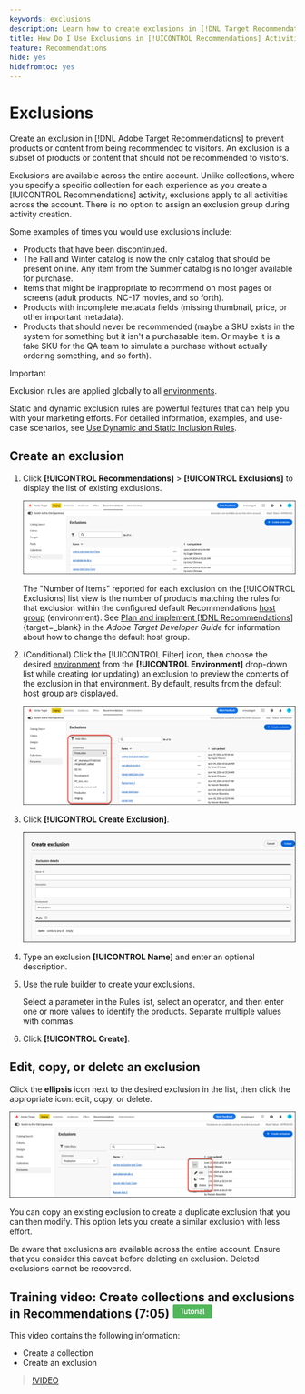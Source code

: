 ```yaml
---
keywords: exclusions
description: Learn how to create exclusions in [!DNL Target Recommendations] to prevent products or content from being recommended to visitors.
title: How Do I Use Exclusions in [!UICONTROL Recommendations] Activities?
feature: Recommendations
hide: yes
hidefromtoc: yes
---
```

# Exclusions

Create an exclusion in [!DNL Adobe Target Recommendations] to prevent products or content from being recommended to visitors. An exclusion is a subset of products or content that should not be recommended to visitors.

Exclusions are available across the entire account. Unlike collections, where you specify a specific collection for each experience as you create a [!UICONTROL Recommendations] activity, exclusions apply to all activities across the account. There is no option to assign an exclusion group during activity creation.

Some examples of times you would use exclusions include:

* Products that have been discontinued.
* The Fall and Winter catalog is now the only catalog that should be present online. Any item from the Summer catalog is no longer available for purchase.
* Items that might be inappropriate to recommend on most pages or screens (adult products, NC-17 movies, and so forth).
* Products with incomplete metadata fields (missing thumbnail, price, or other important metadata).
* Products that should never be recommended (maybe a SKU exists in the system for something but it isn't a purchasable item. Or maybe it is a fake SKU for the QA team to simulate a purchase without actually ordering something, and so forth).

>[!IMPORTANT]
>
>Exclusion rules are applied globally to all [environments](/help/main/administrating-target/environments.md).
>
>Static and dynamic exclusion rules are powerful features that can help you with your marketing efforts. For detailed information, examples, and use-case scenarios, see [Use Dynamic and Static Inclusion Rules](/help/main/c-recommendations/c-algorithms/use-dynamic-and-static-inclusion-rules.md#concept_4CB5C0FA705D4E449BD0B37B3D987F9F).

## Create an exclusion

1. Click **[!UICONTROL Recommendations]** > **[!UICONTROL Exclusions]** to display the list of existing exclusions.

   ![exclusions_list image](assets/exclusions-list.png)

   The "Number of Items" reported for each exclusion on the [!UICONTROL Exclusions] list view is the number of products matching the rules for that exclusion within the configured default Recommendations [host group](/help/main/administrating-target/hosts.md) (environment). See [Plan and implement [!DNL Recommendations]](https://experienceleague.adobe.com/en/docs/target-dev/developer/recommendations){target=_blank} in the *Adobe Target Developer Guide* for information about how to change the default host group.

1. (Conditional) Click the [!UICONTROL Filter] icon, then choose the desired [environment](/help/main/administrating-target/environments.md) from the **[!UICONTROL Environment]** drop-down list while creating (or updating) an exclusion to preview the contents of the exclusion in that environment. By default, results from the default host group are displayed.

   ![Create Exclusion](/help/main/c-recommendations/c-products/assets/choose-environment.png)

1. Click **[!UICONTROL Create Exclusion]**.

   ![Create exclusion dialog box](/help/main/c-recommendations/c-products/assets/create-exclusion.png)

1. Type an exclusion **[!UICONTROL Name]** and enter an optional description.

1. Use the rule builder to create your exclusions.

   Select a parameter in the Rules list, select an operator, and then enter one or more values to identify the products. Separate multiple values with commas.

1. Click **[!UICONTROL Create]**.

<!-- ## Create an exclusion using Advanced Search

You can also create exclusions using [!UICONTROL Advanced Search] on the [Catalog Search](/help/main/c-recommendations/c-products/catalog-search.md#save-as) page ( [!UICONTROL Recommendations] > [!UICONTROL Catalog Search] > [!UICONTROL Advanced Search]). 

![Save as dialog](/help/main/c-recommendations/c-products/assets/save-as.png)

After creating a search using "id > contains," for example, you can then click [!UICONTROL Save As] > [!UICONTROL Exclusion].

>[!IMPORTANT]
>
>The [!UICONTROL Advanced Search] functionality is case-insensitive; however, products returned at the time of delivery are based on case-sensitive search. This mismatch might lead to confusion. Ensure that you consider case-sensitivity when you create exclusions based on results using the Advanced Search functionality. For example, if you perform a search for "Holiday," that initial search lists results containing "Holiday" and "holiday." If you then create an exclusion with the intent to exclude products containing "holiday," only products containing "holiday" are excluded. Products containing "Holiday" are not excluded. -->

## Edit, copy, or delete an exclusion

Click the **ellipsis** icon next to the desired exclusion in the list, then click the appropriate icon: edit, copy, or delete.

 ![Options: edit, copy, and delete](/help/main/c-recommendations/c-products/assets/edit-copy-delete.png)

You can copy an existing exclusion to create a duplicate exclusion that you can then modify. This option lets you create a similar exclusion with less effort.

Be aware that exclusions are available across the entire account. Ensure that you consider this caveat before deleting an exclusion. Deleted exclusions cannot be recovered.

## Training video: Create collections and exclusions in Recommendations (7:05) ![Tutorial badge](/help/main/assets/tutorial.png)

This video contains the following information:

* Create a collection
* Create an exclusion

>[!VIDEO](https://video.tv.adobe.com/v/27689)
